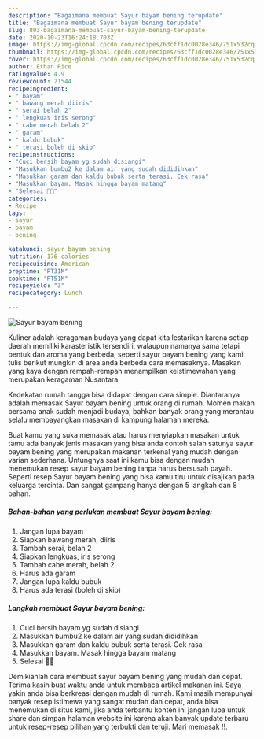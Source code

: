 ```yaml
---
description: "Bagaimana membuat Sayur bayam bening terupdate"
title: "Bagaimana membuat Sayur bayam bening terupdate"
slug: 803-bagaimana-membuat-sayur-bayam-bening-terupdate
date: 2020-10-23T16:24:18.703Z
image: https://img-global.cpcdn.com/recipes/63cff1dc0028e346/751x532cq70/sayur-bayam-bening-foto-resep-utama.jpg
thumbnail: https://img-global.cpcdn.com/recipes/63cff1dc0028e346/751x532cq70/sayur-bayam-bening-foto-resep-utama.jpg
cover: https://img-global.cpcdn.com/recipes/63cff1dc0028e346/751x532cq70/sayur-bayam-bening-foto-resep-utama.jpg
author: Ethan Rice
ratingvalue: 4.9
reviewcount: 21544
recipeingredient:
- " bayam"
- " bawang merah diiris"
- " serai belah 2"
- " lengkuas iris serong"
- " cabe merah belah 2"
- " garam"
- " kaldu bubuk"
- " terasi boleh di skip"
recipeinstructions:
- "Cuci bersih bayam yg sudah disiangi"
- "Masukkan bumbu2 ke dalam air yang sudah dididihkan"
- "Masukkan garam dan kaldu bubuk serta terasi. Cek rasa"
- "Masukkan bayam. Masak hingga bayam matang"
- "Selesai 👌🏻"
categories:
- Recipe
tags:
- sayur
- bayam
- bening

katakunci: sayur bayam bening 
nutrition: 176 calories
recipecuisine: American
preptime: "PT31M"
cooktime: "PT51M"
recipeyield: "3"
recipecategory: Lunch

---
```



![Sayur bayam bening](https://img-global.cpcdn.com/recipes/63cff1dc0028e346/751x532cq70/sayur-bayam-bening-foto-resep-utama.jpg)

Kuliner adalah keragaman budaya yang dapat kita lestarikan karena setiap daerah memiliki karasteristik tersendiri, walaupun namanya sama tetapi bentuk dan aroma yang berbeda, seperti sayur bayam bening yang kami tulis berikut mungkin di area anda berbeda cara memasaknya. Masakan yang kaya dengan rempah-rempah menampilkan keistimewahan yang merupakan keragaman Nusantara



Kedekatan rumah tangga bisa didapat dengan cara simple. Diantaranya adalah memasak Sayur bayam bening untuk orang di rumah. Momen makan bersama anak sudah menjadi budaya, bahkan banyak orang yang merantau selalu membayangkan masakan di kampung halaman mereka.

Buat kamu yang suka memasak atau harus menyiapkan masakan untuk tamu ada banyak jenis masakan yang bisa anda contoh salah satunya sayur bayam bening yang merupakan makanan terkenal yang mudah dengan varian sederhana. Untungnya saat ini kamu bisa dengan mudah menemukan resep sayur bayam bening tanpa harus bersusah payah.
Seperti resep Sayur bayam bening yang bisa kamu tiru untuk disajikan pada keluarga tercinta. Dan sangat gampang hanya dengan 5 langkah dan 8 bahan.


<!--inarticleads1-->

##### Bahan-bahan yang perlukan membuat Sayur bayam bening:

1. Jangan lupa  bayam
1. Siapkan  bawang merah, diiris
1. Tambah  serai, belah 2
1. Siapkan  lengkuas, iris serong
1. Tambah  cabe merah, belah 2
1. Harus ada  garam
1. Jangan lupa  kaldu bubuk
1. Harus ada  terasi (boleh di skip)




<!--inarticleads2-->

##### Langkah membuat  Sayur bayam bening:

1. Cuci bersih bayam yg sudah disiangi
1. Masukkan bumbu2 ke dalam air yang sudah dididihkan
1. Masukkan garam dan kaldu bubuk serta terasi. Cek rasa
1. Masukkan bayam. Masak hingga bayam matang
1. Selesai 👌🏻




Demikianlah cara membuat sayur bayam bening yang mudah dan cepat. Terima kasih buat waktu anda untuk membaca artikel makanan ini. Saya yakin anda bisa berkreasi dengan mudah di rumah. Kami masih mempunyai banyak resep istimewa yang sangat mudah dan cepat, anda bisa menemukan di situs kami, jika anda terbantu konten ini jangan lupa untuk share dan simpan halaman website ini karena akan banyak update terbaru untuk resep-resep pilihan yang terbukti dan teruji. Mari memasak !!. 
